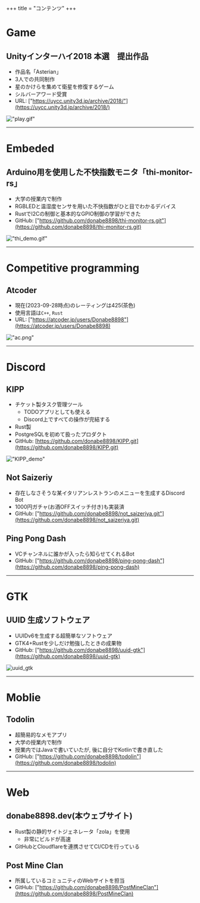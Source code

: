 +++
title = "コンテンツ"
+++


# Game

## Unityインターハイ2018 本選　提出作品
- 作品名「Asterian」
- 3人での共同制作
- 星のかけらを集めて衛星を修復するゲーム
- シルバーアワード受賞
- URL: ["https://uycc.unity3d.jp/archive/2018/"](https://uycc.unity3d.jp/archive/2018/)

!["play.gif"](/Asterial.gif)

---
# Embeded
## Arduino用を使用した不快指数モニタ「thi-monitor-rs」
- 大学の授業内で制作
- RGBLEDと温湿度センサを用いた不快指数がひと目でわかるデバイス
- RustでI2Cの制御と基本的なGPIO制御の学習ができた
- GitHub: ["https://github.com/donabe8898/thi-monitor-rs.git"](https://github.com/donabe8898/thi-monitor-rs.git)

!["thi_demo.gif"](/thi-monitor-rs.gif)

---

# Competitive programming
## Atcoder
- 現在(2023-09-28時点)のレーティングは425(茶色)
- 使用言語は`C++`, `Rust`
- URL: ["https://atcoder.jp/users/Donabe8898"](https://atcoder.jp/users/Donabe8898)


!["ac.png"](/atcoder.png)


---
# Discord

## KIPP
- チケット製タスク管理ツール
    - TODOアプリとしても使える
    - Discord上ですべての操作が完結する
- Rust製
- PostgreSQLを初めて扱ったプロダクト
- GitHub: [https://github.com/donabe8898/KIPP.git](https://github.com/donabe8898/KIPP.git)

!["KIPP_demo"](/KIPP_demoGIF.gif)

## Not Saizeriy
- 存在しなさそうな某イタリアンレストランのメニューを生成するDiscord Bot
- 1000円ガチャ(お酒OFFスイッチ付き)も実装済
- GitHub: ["https://github.com/donabe8898/not_saizeriya.git"](https://github.com/donabe8898/not_saizeriya.git)

## Ping Pong Dash
- VCチャンネルに誰かが入ったら知らせてくれるBot
- GitHub: ["https://github.com/donabe8898/ping-pong-dash"](https://github.com/donabe8898/ping-pong-dash)

---
# GTK

## UUID 生成ソフトウェア
- UUIDv6を生成する超簡単なソフトウェア
- GTK4+Rustを少しだけ勉強したときの成果物
- GitHub: ["https://github.com/donabe8898/uuid-gtk"](https://github.com/donabe8898/uuid-gtk)

![uuid_gtk](/uuid.gif)

---
# Moblie
## Todolin
- 超簡易的なメモアプリ
- 大学の授業内で制作
- 授業内ではJavaで書いていたが, 後に自分でKotlinで書き直した
- GitHub: ["https://github.com/donabe8898/todolin"](https://github.com/donabe8898/todolin)



---
# Web

## donabe8898.dev(本ウェブサイト)
- Rust製の静的サイトジェネレータ「zola」を使用
    - 非常にビルドが高速
- GitHubとCloudflareを連携させてCI/CDを行っている

## Post Mine Clan
- 所属しているコミュニティのWebサイトを担当
- GitHub: ["https://github.com/donabe8898/PostMineClan"](https://github.com/donabe8898/PostMineClan)
